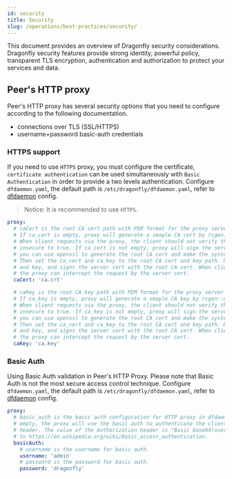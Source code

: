 ```yaml
---
id: security
title: Security
slug: /operations/best-practices/security/
---
```


This document provides an overview of Dragonfly security considerations.
Dragonfly security features provide strong identity, powerful policy,
transparent TLS encryption, authentication and
authorization to protect your services and data.

## Peer's HTTP proxy

Peer's HTTP proxy has several security options that you need to configure according to the following documentation.

- connections over TLS (SSL/HTTPS)
- username+password basic-auth credentials

### HTTPS support

If you need to use `HTTPS` proxy, you must configure the certificate,
`certificate authentication` can be used simultaneously with `Basic Authentication`
in order to provide a two levels authentication.
Configure `dfdaemon.yaml`, the default path is `/etc/dragonfly/dfdaemon.yaml`,
refer to [dfdaemon](../../reference/configuration/client/dfdaemon.md) config.

> Notice: It is recommended to use `HTTPS`.

<!-- markdownlint-disable -->

```yaml
proxy:
  # caCert is the root CA cert path with PEM format for the proxy server to generate the server cert.
  # If ca_cert is empty, proxy will generate a smaple CA cert by rcgen::generate_simple_self_signed.
  # When client requests via the proxy, the client should not verify the server cert and set
  # insecure to true. If ca_cert is not empty, proxy will sign the server cert with the CA cert. If openssl is installed,
  # you can use openssl to generate the root CA cert and make the system trust the root CA cert.
  # Then set the ca_cert and ca_key to the root CA cert and key path. Dfdaemon generates the server cert
  # and key, and signs the server cert with the root CA cert. When client requests via the proxy,
  # the proxy can intercept the request by the server cert.
  caCert: 'ca.crt'

  # caKey is the root CA key path with PEM format for the proxy server to generate the server cert.
  # If ca_key is empty, proxy will generate a smaple CA key by rcgen::generate_simple_self_signed.
  # When client requests via the proxy, the client should not verify the server cert and set
  # insecure to true. If ca_key is not empty, proxy will sign the server cert with the CA cert. If openssl is installed,
  # you can use openssl to generate the root CA cert and make the system trust the root CA cert.
  # Then set the ca_cert and ca_key to the root CA cert and key path. Dfdaemon generates the server cert
  # and key, and signs the server cert with the root CA cert. When client requests via the proxy,
  # the proxy can intercept the request by the server cert.
  caKey: 'ca.key'
```

<!-- markdownlint-restore -->

### Basic Auth

Using Basic Auth validation in Peer's HTTP Proxy.
Please note that Basic Auth is not the most secure access control technique.
Configure `dfdaemon.yaml`, the default path is `/etc/dragonfly/dfdaemon.yaml`,
refer to [dfdaemon](../../reference/configuration/client/dfdaemon.md) config.

<!-- markdownlint-disable -->

```yaml
proxy:
  # basic_auth is the basic auth configuration for HTTP proxy in dfdaemon. If basic_auth is not
  # empty, the proxy will use the basic auth to authenticate the client by Authorization
  # header. The value of the Authorization header is "Basic base64(username:password)", refer
  # to https://en.wikipedia.org/wiki/Basic_access_authentication.
  basicAuth:
    # username is the username for basic auth.
    username: 'admin'
    # password is the password for basic auth.
    password: 'dragonfly'
```

<!-- markdownlint-restore -->
